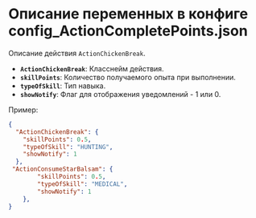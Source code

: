 # Описание переменных в конфиге config_ActionCompletePoints.json

Описание действия `ActionChickenBreak`.

- **`ActionChickenBreak`**: Класснейм действия.
- **`skillPoints`**: Количество получаемого опыта при выполнении.
- **`typeOfSkill`**: Тип навыка.
- **`showNotify`**: Флаг для отображения уведомлений - 1 или 0.

Пример:

```json
{
  "ActionChickenBreak": {
    "skillPoints": 0.5,
    "typeOfSkill": "HUNTING",
    "showNotify": 1
  },
 "ActionConsumeStarBalsam": {
        "skillPoints": 0.5,
        "typeOfSkill": "MEDICAL",
        "showNotify": 1
    },
}
